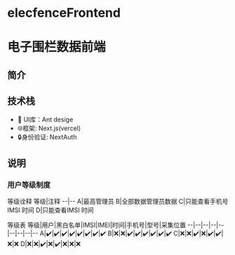 # elecfenceFrontend
# 电子围栏数据前端
## 简介
## 技术栈
- 🌹 UI库：Ant desige
- 🌐框架: Next.js(vercel)
- 🔒身份验证: NextAuth
## 说明
### 用户等级制度
等级诠释
等级|注释
--|--
A|最高管理员
B|全部数据管理员数据
C|只能查看手机号 IMSI 时间
D|只能查看IMSI 时间


等级表
等级|用户|黑白名单|IMSI|IMEI|时间|手机号|型号|采集位置
--|--|--|--|--|--|--|--|--
A|✔️|✔️|✔️|✔️|✔️|✔️|✔️|✔️
B|❌|❌|✔️|✔️|✔️|✔️|✔️|✔️
C|❌|❌|✔️|❌|✔️|✔️|❌|❌
D|❌|❌|✔️|❌|✔️|❌|❌|❌
